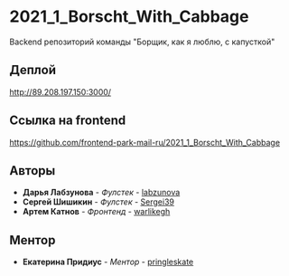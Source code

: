 # 2021_1_Borscht_With_Cabbage
Backend репозиторий команды "Борщик, как я люблю, с капусткой"

## Деплой

http://89.208.197.150:3000/

## Ссылка на frontend

https://github.com/frontend-park-mail-ru/2021_1_Borscht_With_Cabbage

## Авторы

* **Дарья Лабзунова** - *Фулстек* - [labzunova](https://github.com/labzunova)
* **Сергей Шишикин** - *Фулстек* - [Sergei39](https://github.com/Sergei39)
* **Артем Катнов** - *Фронтенд* - [warlikegh](https://github.com/warlikegh)

## Ментор
* **Екатерина Придиус** - *Ментор* - [pringleskate](https://github.com/pringleskate)
